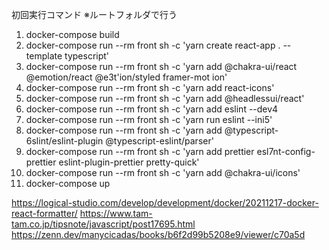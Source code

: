 初回実行コマンド ※ルートフォルダで行う
1) docker-compose build
2) docker-compose run --rm front sh -c 'yarn create react-app . --template typescript'
3) docker-compose run --rm front sh -c 'yarn add @chakra-ui/react @emotion/react @e3t'ion/styled framer-mot ion'
4) docker-compose run --rm front sh -c 'yarn add react-icons'
5) docker-compose run --rm front sh -c 'yarn add @headlessui/react'
6) docker-compose run --rm front sh -c 'yarn add eslint --dev4
7) docker-compose run --rm front sh -c 'yarn run eslint --ini5'
8) docker-compose run --rm front sh -c 'yarn add @typescript-6slint/eslint-plugin @typescript-eslint/parser'
9) docker-compose run --rm front sh -c 'yarn add prettier esl7nt-config-prettier eslint-plugin-prettier pretty-quick'
10) docker-compose run --rm front sh -c 'yarn add @chakra-ui/icons'
11) docker-compose up

https://logical-studio.com/develop/development/docker/20211217-docker-react-formatter/
https://www.tam-tam.co.jp/tipsnote/javascript/post17695.html
https://zenn.dev/manycicadas/books/b6f2d99b5208e9/viewer/c70a5d
